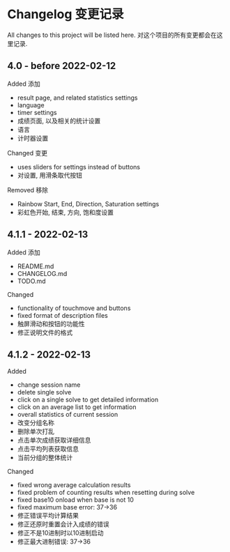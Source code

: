 Changelog 变更记录
==========
All changes to this project will be listed here.
对这个项目的所有变更都会在这里记录.

4.0 - before 2022-02-12
----------
Added 添加
- result page, and related statistics settings
- language
- timer settings
- 成绩页面, 以及相关的统计设置
- 语言
- 计时器设置

Changed 变更
- uses sliders for settings instead of buttons
- 对设置, 用滑条取代按钮

Removed 移除
- Rainbow Start, End, Direction, Saturation settings
- 彩虹色开始, 结束, 方向, 饱和度设置

4.1.1 - 2022-02-13
----------
Added 添加
- README.md
- CHANGELOG.md
- TODO.md

Changed
- functionality of touchmove and buttons
- fixed format of description files
- 触屏滑动和按钮的功能性
- 修正说明文件的格式

4.1.2 - 2022-02-13
----------
Added
- change session name
- delete single solve
- click on a single solve to get detailed information
- click on an average list to get information
- overall statistics of current session
- 改变分组名称
- 删除单次打乱
- 点击单次成绩获取详细信息
- 点击平均列表获取信息
- 当前分组的整体统计

Changed
- fixed wrong average calculation results
- fixed problem of counting results when resetting during solve
- fixed base10 onload when base is not 10
- fixed maximum base error: 37->36
- 修正错误平均计算结果
- 修正还原时重置会计入成绩的错误
- 修正不是10进制时以10进制启动
- 修正最大进制错误: 37->36